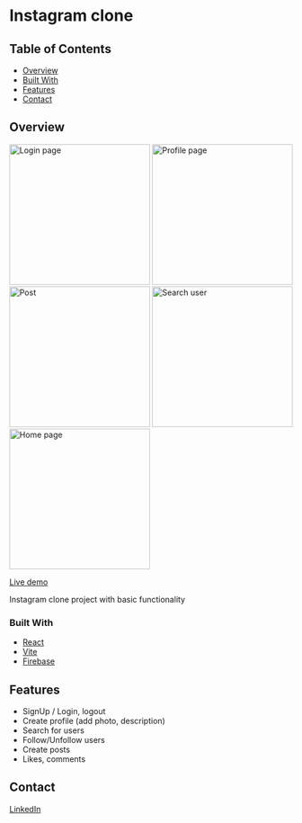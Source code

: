 # Instagram clone

## Table of Contents

- [Overview](#overview)
- [Built With](#built-with)
- [Features](#features)
- [Contact](#contact)

## Overview
<img height="250" alt="Login page" src="https://github.com/user-attachments/assets/3f73fba0-04bd-4f7f-abb7-552b26b35873">
<img height="250" alt="Profile page" src="https://github.com/user-attachments/assets/65f738b2-18b3-4621-928f-b080b99f196b">
<img height="250" alt="Post" src="https://github.com/user-attachments/assets/df55e519-a94d-44c6-8bcb-e8710305a7fd">
<img height="250" alt="Search user" src="https://github.com/user-attachments/assets/b5a84cc3-e24d-492c-8b11-b3276b86d1f4">
<img height="250" alt="Home page" src="https://github.com/user-attachments/assets/2659b6ea-cea1-4638-be59-d3f0ef857fc0">


[Live demo](https://instagram-clone-90e12.firebaseapp.com/)

Instagram clone project with basic functionality

### Built With

- [React](https://react.dev)
- [Vite](https://vitejs.dev)
- [Firebase](https://firebase.google.com)

## Features

- SignUp / Login, logout
- Create profile (add photo, description)
- Search for users
- Follow/Unfollow users
- Create posts
- Likes, comments

## Contact

[LinkedIn](https://www.linkedin.com/in/roman-sh-705b1b300)

